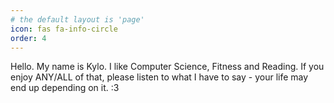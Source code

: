 ```yaml
---
# the default layout is 'page'
icon: fas fa-info-circle
order: 4
---
```

 
 Hello. My name is Kylo. I like Computer Science, Fitness and Reading. If you enjoy ANY/ALL of that, please listen to what I have to say - your life may end up depending on it. :3

